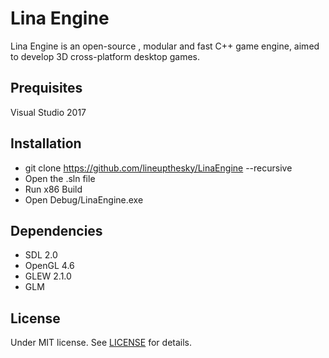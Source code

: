 # Lina Engine
Lina Engine is an open-source , modular and fast C++ game engine, aimed to develop 3D cross-platform desktop games.

## Prequisites
Visual Studio 2017

## Installation
- git clone https://github.com/lineupthesky/LinaEngine --recursive
- Open the .sln file
- Run x86 Build
- Open Debug/LinaEngine.exe

## Dependencies
- SDL 2.0
- OpenGL 4.6
- GLEW 2.1.0
- GLM

## License
Under MIT license. See [LICENSE](https://github.com/lineupthesky/LinaEngine/blob/master/LICENSE.md) for details.

